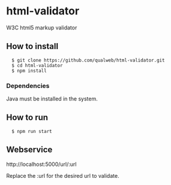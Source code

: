 # html-validator
W3C html5 markup validator

## How to install

```shell
  $ git clone https://github.com/qualweb/html-validator.git
  $ cd html-validator
  $ npm install
```

### Dependencies

Java must be installed in the system.

## How to run

```shell
  $ npm run start
```

## Webservice

http://localhost:5000/url/:url

Replace the :url for the desired url to validate.